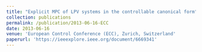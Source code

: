 ```yaml
---
title: "Explicit MPC of LPV systems in the controllable canonical form"
collection: publications
permalink: /publication/2013-06-16-ECC
date: 2013-06-16
venue: 'European Control Conference (ECC), Zurich, Switzerland'
paperurl: 'https://ieeexplore.ieee.org/document/6669341'
---
```

